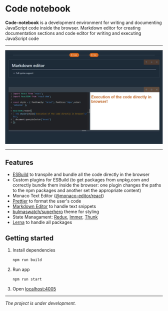 # Code notebook

**Code-notebook** is a development environment for writing and documenting JavaScript code inside the browser.
Markdown editor for creating documentation sections and code editor for writing and executing JavaScript code

---

![Screenshot of the app](screenshot.jpg)

---

## Features

- [ESBuild](https://esbuild.github.io/) to transpile and bundle all the code directly in the browser
- Custom plugins for ESBuild (to get packages from unpkg.com and correctly bundle them inside the browser: one plugin changes the paths to the npm packages and another set the appropriate content)
- Monaco Text Editor ([@monaco-editor/react](https://www.npmjs.com/package/@monaco-editor/react))
- [Prettier](https://www.npmjs.com/package/prettier) to format the user's code
- [Markdown Editor](https://www.npmjs.com/package/@uiw/react-md-editor) to handle text snippets
- [bulmaswatch/superhero](https://jenil.github.io/bulmaswatch/superhero/) theme for styling
- State Managament: [Redux](https://github.com/reduxjs/react-redux), [Immer](https://github.com/immerjs/immer#readme), [Thunk](https://github.com/reduxjs/redux-thunk)
- [Lerna](https://github.com/lerna/lerna) to handle all packages

## Getting started

1. Install dependencies

   ```bash
   npm run build
   ```

2. Run app

   ```bash
   npm run start
   ```

3. Open [localhost:4005](http://localhost:4005/)

---

_The project is under development._
